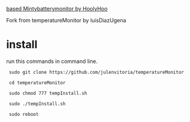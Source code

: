 [based Mintybatterymonitor by HoolyHoo](https://github.com/HoolyHoo/Mintybatterymonitor)

Fork from temperatureMonitor by luisDiazUgena

# install
run this commands in command line.
```
 sudo git clone https://github.com/julenvitoria/temperatureMonitor

 cd temperatureMonitor
 
 sudo chmod 777 tempInstall.sh

 sudo ./tempInstall.sh

 sudo reboot
```
